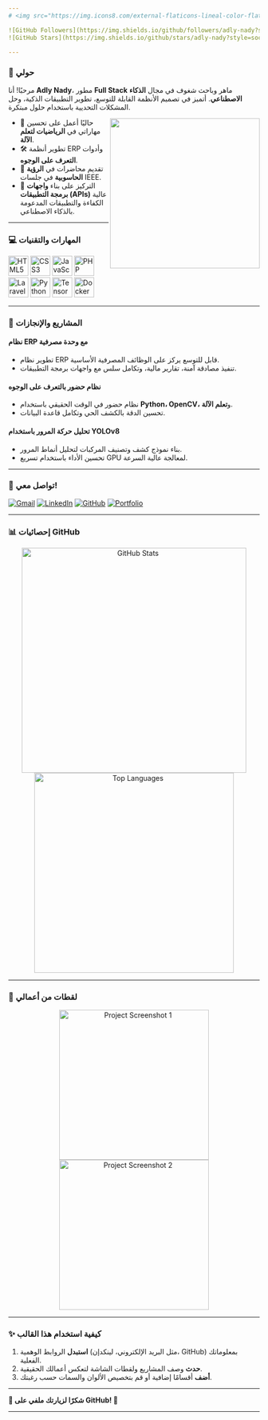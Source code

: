 ```yaml
---
# <img src="https://img.icons8.com/external-flaticons-lineal-color-flat-icons/64/000000/external-developer-mobile-app-development-flaticons-lineal-color-flat-icons.png" width="40"/> Adly Nady | **Full Stack Developer & AI Enthusiast**

![GitHub Followers](https://img.shields.io/github/followers/adly-nady?style=social)  
![GitHub Stars](https://img.shields.io/github/stars/adly-nady?style=social)

---
```


### **🌟 حولي**  
مرحبًا! أنا **Adly Nady**، مطور **Full Stack** ماهر وباحث شغوف في مجال **الذكاء الاصطناعي**. أتميز في تصميم الأنظمة القابلة للتوسع، تطوير التطبيقات الذكية، وحل المشكلات التحديية باستخدام حلول مبتكرة.

<img align="right" src="https://i.imgur.com/5EqrWiV.png" width="300"/>

- 🌱 حاليًا أعمل على تحسين مهاراتي في **الرياضيات لتعلم الآلة**.
- 🛠️ تطوير أنظمة ERP وأدوات **التعرف على الوجوه**.
- 🤝 تقديم محاضرات في **الرؤية الحاسوبية** في جلسات IEEE.
- 🎯 التركيز على بناء **واجهات برمجة التطبيقات (APIs)** عالية الكفاءة والتطبيقات المدعومة بالذكاء الاصطناعي.

---

### **💻 المهارات والتقنيات**  
<p align="left">
  <img src="https://img.icons8.com/color/48/000000/html-5--v1.png" alt="HTML5" width="40"/>
  <img src="https://img.icons8.com/color/48/000000/css3.png" alt="CSS3" width="40"/>
  <img src="https://img.icons8.com/color/48/000000/javascript--v1.png" alt="JavaScript" width="40"/>
  <img src="https://img.icons8.com/color/48/000000/php.png" alt="PHP" width="40"/>
  <img src="https://img.icons8.com/color/48/000000/laravel.png" alt="Laravel" width="40"/>
  <img src="https://img.icons8.com/color/48/000000/python.png" alt="Python" width="40"/>
  <img src="https://img.icons8.com/color/48/000000/tensorflow.png" alt="TensorFlow" width="40"/>
  <img src="https://img.icons8.com/color/48/000000/docker.png" alt="Docker" width="40"/>
</p>

---

### **📂 المشاريع والإنجازات**
#### **نظام ERP مع وحدة مصرفية**
- تطوير نظام ERP قابل للتوسع يركز على الوظائف المصرفية الأساسية.
- تنفيذ مصادقة آمنة، تقارير مالية، وتكامل سلس مع واجهات برمجة التطبيقات.

#### **نظام حضور بالتعرف على الوجوه**
- نظام حضور في الوقت الحقيقي باستخدام **Python، OpenCV،** و**تعلم الآلة**.
- تحسين الدقة بالكشف الحي وتكامل قاعدة البيانات.

#### **تحليل حركة المرور باستخدام YOLOv8**
- بناء نموذج كشف وتصنيف المركبات لتحليل أنماط المرور.
- تحسين الأداء باستخدام تسريع GPU لمعالجة عالية السرعة.

---

### **🚀 تواصل معي!**
<p align="left">
  <a href="mailto:your-email@example.com"><img src="https://img.icons8.com/fluency/48/000000/gmail-new.png" alt="Gmail"/></a>
  <a href="https://www.linkedin.com/in/adly-nady/"><img src="https://img.icons8.com/color/48/000000/linkedin.png" alt="LinkedIn"/></a>
  <a href="https://github.com/adly-nady"><img src="https://img.icons8.com/ios-glyphs/48/000000/github.png" alt="GitHub"/></a>
  <a href="https://adlynady.dev"><img src="https://img.icons8.com/color/48/000000/internet.png" alt="Portfolio"/></a>
</p>

---

### **📊 إحصائيات GitHub**
<p align="center">
  <img src="https://github-readme-stats.vercel.app/api?username=adly-nady&show_icons=true&theme=radical" alt="GitHub Stats" width="450"/>
  <img src="https://github-readme-stats.vercel.app/api/top-langs/?username=adly-nady&layout=compact&theme=radical" alt="Top Languages" width="400"/>
</p>

---

### **📸 لقطات من أعمالي**
<p align="center">
  <img src="https://via.placeholder.com/300x200?text=Project+Screenshot+1" alt="Project Screenshot 1" width="300"/>
  <img src="https://via.placeholder.com/300x200?text=Project+Screenshot+2" alt="Project Screenshot 2" width="300"/>
</p>

---

### **✨ كيفية استخدام هذا القالب**
1. **استبدل** الروابط الوهمية (مثل البريد الإلكتروني، لينكدإن، GitHub) بمعلوماتك الفعلية.
2. **حدث** وصف المشاريع ولقطات الشاشة لتعكس أعمالك الحقيقية.
3. **أضف** أقسامًا إضافية أو قم بتخصيص الألوان والسمات حسب رغبتك.

---

**🌟 شكرًا لزيارتك ملفي على GitHub! 🌟**

---
